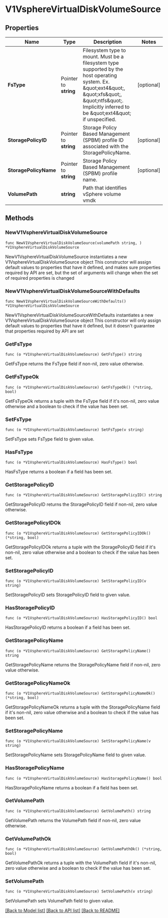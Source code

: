 # V1VsphereVirtualDiskVolumeSource

## Properties

Name | Type | Description | Notes
------------ | ------------- | ------------- | -------------
**FsType** | Pointer to **string** | Filesystem type to mount. Must be a filesystem type supported by the host operating system. Ex. \&quot;ext4\&quot;, \&quot;xfs\&quot;, \&quot;ntfs\&quot;. Implicitly inferred to be \&quot;ext4\&quot; if unspecified. | [optional] 
**StoragePolicyID** | Pointer to **string** | Storage Policy Based Management (SPBM) profile ID associated with the StoragePolicyName. | [optional] 
**StoragePolicyName** | Pointer to **string** | Storage Policy Based Management (SPBM) profile name. | [optional] 
**VolumePath** | **string** | Path that identifies vSphere volume vmdk | 

## Methods

### NewV1VsphereVirtualDiskVolumeSource

`func NewV1VsphereVirtualDiskVolumeSource(volumePath string, ) *V1VsphereVirtualDiskVolumeSource`

NewV1VsphereVirtualDiskVolumeSource instantiates a new V1VsphereVirtualDiskVolumeSource object
This constructor will assign default values to properties that have it defined,
and makes sure properties required by API are set, but the set of arguments
will change when the set of required properties is changed

### NewV1VsphereVirtualDiskVolumeSourceWithDefaults

`func NewV1VsphereVirtualDiskVolumeSourceWithDefaults() *V1VsphereVirtualDiskVolumeSource`

NewV1VsphereVirtualDiskVolumeSourceWithDefaults instantiates a new V1VsphereVirtualDiskVolumeSource object
This constructor will only assign default values to properties that have it defined,
but it doesn't guarantee that properties required by API are set

### GetFsType

`func (o *V1VsphereVirtualDiskVolumeSource) GetFsType() string`

GetFsType returns the FsType field if non-nil, zero value otherwise.

### GetFsTypeOk

`func (o *V1VsphereVirtualDiskVolumeSource) GetFsTypeOk() (*string, bool)`

GetFsTypeOk returns a tuple with the FsType field if it's non-nil, zero value otherwise
and a boolean to check if the value has been set.

### SetFsType

`func (o *V1VsphereVirtualDiskVolumeSource) SetFsType(v string)`

SetFsType sets FsType field to given value.

### HasFsType

`func (o *V1VsphereVirtualDiskVolumeSource) HasFsType() bool`

HasFsType returns a boolean if a field has been set.

### GetStoragePolicyID

`func (o *V1VsphereVirtualDiskVolumeSource) GetStoragePolicyID() string`

GetStoragePolicyID returns the StoragePolicyID field if non-nil, zero value otherwise.

### GetStoragePolicyIDOk

`func (o *V1VsphereVirtualDiskVolumeSource) GetStoragePolicyIDOk() (*string, bool)`

GetStoragePolicyIDOk returns a tuple with the StoragePolicyID field if it's non-nil, zero value otherwise
and a boolean to check if the value has been set.

### SetStoragePolicyID

`func (o *V1VsphereVirtualDiskVolumeSource) SetStoragePolicyID(v string)`

SetStoragePolicyID sets StoragePolicyID field to given value.

### HasStoragePolicyID

`func (o *V1VsphereVirtualDiskVolumeSource) HasStoragePolicyID() bool`

HasStoragePolicyID returns a boolean if a field has been set.

### GetStoragePolicyName

`func (o *V1VsphereVirtualDiskVolumeSource) GetStoragePolicyName() string`

GetStoragePolicyName returns the StoragePolicyName field if non-nil, zero value otherwise.

### GetStoragePolicyNameOk

`func (o *V1VsphereVirtualDiskVolumeSource) GetStoragePolicyNameOk() (*string, bool)`

GetStoragePolicyNameOk returns a tuple with the StoragePolicyName field if it's non-nil, zero value otherwise
and a boolean to check if the value has been set.

### SetStoragePolicyName

`func (o *V1VsphereVirtualDiskVolumeSource) SetStoragePolicyName(v string)`

SetStoragePolicyName sets StoragePolicyName field to given value.

### HasStoragePolicyName

`func (o *V1VsphereVirtualDiskVolumeSource) HasStoragePolicyName() bool`

HasStoragePolicyName returns a boolean if a field has been set.

### GetVolumePath

`func (o *V1VsphereVirtualDiskVolumeSource) GetVolumePath() string`

GetVolumePath returns the VolumePath field if non-nil, zero value otherwise.

### GetVolumePathOk

`func (o *V1VsphereVirtualDiskVolumeSource) GetVolumePathOk() (*string, bool)`

GetVolumePathOk returns a tuple with the VolumePath field if it's non-nil, zero value otherwise
and a boolean to check if the value has been set.

### SetVolumePath

`func (o *V1VsphereVirtualDiskVolumeSource) SetVolumePath(v string)`

SetVolumePath sets VolumePath field to given value.



[[Back to Model list]](../README.md#documentation-for-models) [[Back to API list]](../README.md#documentation-for-api-endpoints) [[Back to README]](../README.md)


